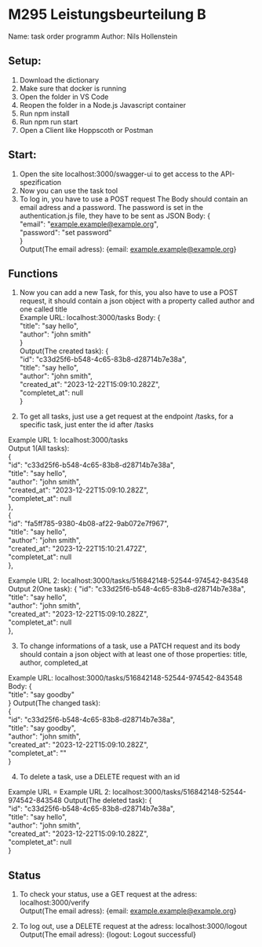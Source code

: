 # M295 Leistungsbeurteilung B

Name: task order programm
Author: Nils Hollenstein

## Setup:
1. Download the dictionary
2. Make sure that docker is running
3. Open the folder in VS Code
4. Reopen the folder in a Node.js Javascript container
5. Run npm install
6. Run npm run start
7. Open a Client like Hoppscoth or Postman

## Start:
1. Open the site localhost:3000/swagger-ui to get access to the API-spezification
2. Now you can use the task tool
3. To log in, you have to use a POST request  The Body should contain an email adress and a password. The password is set in the authentication.js file, they have to be sent as JSON
Body: 
{  
    "email": "example.example@example.org",  
    "password": "set password"  
}  
Output(The email adress): {email: example.example@example.org}

## Functions
1. Now you can add a new Task, for this, you also have to use a POST request, it should contain a json object with a property called author and one called title  
Example URL: localhost:3000/tasks
Body: 
{  
    "title": "say hello",  
    "author": "john smith"  
}  
Output(The created task): 
{   
  "id": "c33d25f6-b548-4c65-83b8-d28714b7e38a",  
  "title": "say hello",  
  "author": "john smith",  
  "created_at": "2023-12-22T15:09:10.282Z",  
  "completet_at": null  
}  

2. To get all tasks, just use a get request at the endpoint /tasks, for a specific task, just enter the id after /tasks

Example URL 1: localhost:3000/tasks  
Output 1(All tasks):     
{  
    "id": "c33d25f6-b548-4c65-83b8-d28714b7e38a",  
    "title": "say hello",  
    "author": "john smith",  
    "created_at": "2023-12-22T15:09:10.282Z",  
    "completet_at": null  
  },  
  {  
    "id": "fa5ff785-9380-4b08-af22-9ab072e7f967",  
    "title": "say hello",  
    "author": "john smith",  
    "created_at": "2023-12-22T15:10:21.472Z",  
    "completet_at": null  
  },  

Example URL 2: localhost:3000/tasks/516842148-52544-974542-843548    
Output 2(One task):    {
    "id": "c33d25f6-b548-4c65-83b8-d28714b7e38a",  
    "title": "say hello",  
    "author": "john smith",  
    "created_at": "2023-12-22T15:09:10.282Z",  
    "completet_at": null  
  },   

3. To change informations of a task, use a PATCH request and its body should contain a json object with at least one of those properties: title, author, completed_at

Example URL: localhost:3000/tasks/516842148-52544-974542-843548 
Body: 
{  
    "title": "say goodby"  
}
Output(The changed task):  
{  
  "id": "c33d25f6-b548-4c65-83b8-d28714b7e38a",  
  "title": "say goodby",  
  "author": "john smith",  
  "created_at": "2023-12-22T15:09:10.282Z",  
  "completet_at": ""  
}  


4. To delete a task, use a DELETE request with an id  

Example URL = Example URL 2: localhost:3000/tasks/516842148-52544-974542-843548 
Output(The deleted task): 
{  
  "id": "c33d25f6-b548-4c65-83b8-d28714b7e38a",  
  "title": "say hello",  
  "author": "john smith",  
  "created_at": "2023-12-22T15:09:10.282Z",  
  "completet_at": null  
}  

## Status
1. To check your status, use a GET request at the adress: localhost:3000/verify  
Output(The email adress): {email: example.example@example.org}  

2. To log out, use a DELETE request at the adress: localhost:3000/logout
Output(The email adress): {logout: Logout successful}
